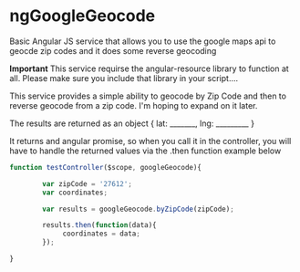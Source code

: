 ngGoogleGeocode
===============

Basic Angular JS service that allows you to use the google maps api to geocde zip codes and it does some reverse geocoding

**Important**
This service requirse the angular-resource library to function at all. Please make sure you include that library in your script....

This service provides a simple ability to geocode by Zip Code and then to reverse geocode from a zip code.  I'm hoping to expand on it later.

The results are returned as an object { lat: _______, lng: _________ }

It returns and angular promise, so when you call it in the controller, you will have to handle the returned values via the .then function example below


```Javascript
function testController($scope, googleGeocode){

		var zipCode = '27612';
		var coordinates;

		var results = googleGeocode.byZipCode(zipCode);

		results.then(function(data){
			 coordinates = data;
		});

}


```